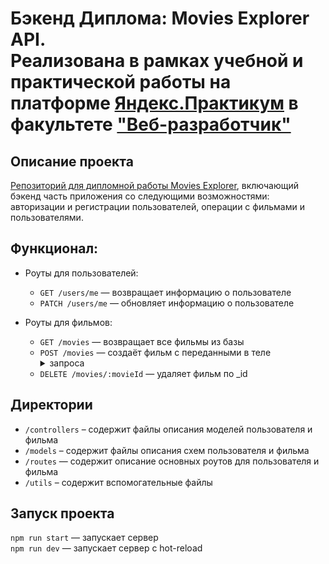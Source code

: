 # Бэкенд Диплома: Movies Explorer API. <br> Реализована в рамках учебной и практической работы на платформе [Яндекс.Практикум](https://praktikum.yandex.ru/) в факультете ["Веб-разработчик"](https://praktikum.yandex.ru/web/)

## Описание проекта
[Репозиторий для дипломной работы Movies Explorer](https://github.com/Denis-Deonis/movies-explorer-api), включающий бэкенд часть приложения со следующими возможностями: авторизации и регистрации пользователей, операции с фильмами и пользователями.

## Функционал:
- Роуты для пользователей:
    - `GET /users/me` — возвращает информацию о пользователе
    - `PATCH /users/me` — обновляет информацию о пользователе
      
- Роуты для фильмов:
    - `GET /movies` — возвращает все фильмы из базы
    - `POST /movies` — создаёт фильм с переданными в теле<details><summary>запроса</summary>
      - country,
      - director,
      - duration,
      - year,
      - description,
      - image,
      - trailer,
      - thumbnail,
      - movieId,
      - nameRU и nameEN
    - `DELETE /movies/:movieId` — удаляет фильм по _id
 
## Директории
* `/controllers` – содержит файлы описания моделей пользователя и фильма
* `/models` – содержит файлы описания схем пользователя и фильма
* `/routes` — содержит описание основных роутов для пользователя и фильма
* `/utils` – содержит вспомогательные файлы

## Запуск проекта

`npm run start` — запускает сервер   
`npm run dev` — запускает сервер с hot-reload
